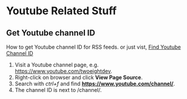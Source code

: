 # Youtube Related Stuff

## Get Youtube channel ID

How to get Youtube channel ID for RSS feeds. or just vist,
[Find Youtube Channel ID](https://www.streamweasels.com/tools/youtube-channel-id-and-user-id-convertor/)

1. Visit a Youtube channel page, e.g. https://www.youtube.com/twoeightdev.
2. Right-click on browser and click **View Page Source**.
3. Search with _ctrl+f_ and find **https://www.youtube.com/channel/**.
4. The channel ID is next to /channel/.
